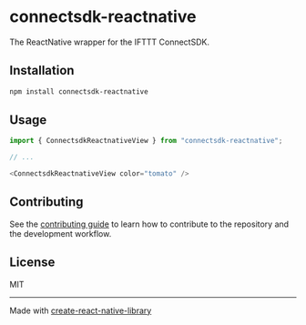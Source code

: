 # connectsdk-reactnative

The ReactNative wrapper for the IFTTT ConnectSDK.

## Installation

```sh
npm install connectsdk-reactnative
```

## Usage


```js
import { ConnectsdkReactnativeView } from "connectsdk-reactnative";

// ...

<ConnectsdkReactnativeView color="tomato" />
```


## Contributing

See the [contributing guide](CONTRIBUTING.md) to learn how to contribute to the repository and the development workflow.

## License

MIT

---

Made with [create-react-native-library](https://github.com/callstack/react-native-builder-bob)
